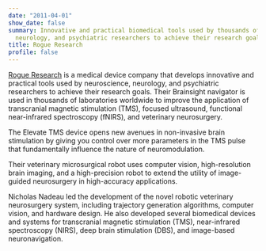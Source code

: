 ```yaml
---
date: "2011-04-01"
show_date: false
summary: Innovative and practical biomedical tools used by thousands of neuroscience,
  neurology, and psychiatric researchers to achieve their research goals.
title: Rogue Research
profile: false
---
```


[Rogue Research](https://www.rogue-research.com/) is a medical device company that develops innovative and practical tools used by neuroscience, neurology, and psychiatric researchers to achieve their research goals. Their Brainsight navigator is used in thousands of laboratories worldwide to improve the application of transcranial magnetic stimulation (TMS), focused ultrasound, functional near-infrared spectroscopy (fNIRS), and veterinary neurosurgery.

The Elevate TMS device opens new avenues in non-invasive brain stimulation by giving you control over more parameters in the TMS pulse that fundamentally influence the nature of neuromodulation.

Their veterinary microsurgical robot uses computer vision, high-resolution brain imaging, and a high-precision robot to extend the utility of image-guided neurosurgery in high-accuracy applications.

Nicholas Nadeau led the development of the novel robotic veterinary neurosurgery system, including trajectory generation algorithms, computer vision, and hardware design. He also developed several biomedical devices and systems for transcranial magnetic stimulation (TMS), near-infrared spectroscopy (NIRS), deep brain stimulation (DBS), and image-based neuronavigation.
